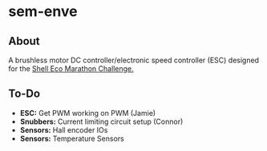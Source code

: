 # sem-enve

## About
A brushless motor DC controller/electronic speed controller (ESC) designed for
the [Shell Eco Marathon Challenge.](http://www.shell.com/global/environment-society/ecomarathon.html)

## To-Do
- **ESC:** Get PWM working on PWM (Jamie)
- **Snubbers:** Current limiting circuit setup (Connor)
- **Sensors:** Hall encoder IOs
- **Sensors:** Temperature Sensors


